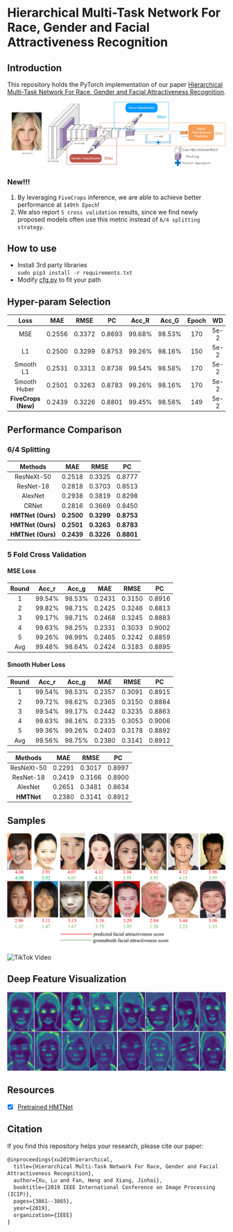 # Hierarchical Multi-Task Network For Race, Gender and Facial Attractiveness Recognition
## Introduction
This repository holds the PyTorch implementation of our paper [Hierarchical Multi-Task Network For Race, Gender and Facial Attractiveness Recognition](https://ieeexplore.ieee.org/abstract/document/8803614).

![HMTNet](./hmt_architecture.png)


### New!!!
1. By leveraging ``FiveCrops`` inference, we are able to achieve better performance at ``149th Epoch``! 
2. We also report ``5 cross validation`` results, since we find newly proposed models often use this metric instead of ``6/4 splitting strategy``.


## How to use
* Install 3rd party libraries   
    ````sudo pip3 install -r requirements.txt````
* Modify [cfg.py](./config/cfg.py) to fit your path


## Hyper-param Selection
| Loss | MAE | RMSE | PC | Acc_R | Acc_G| Epoch | WD |
| :---: | :---: | :---: | :---: | :---: | :---: | :---: | :---: |
| MSE | 0.2556 | 0.3372 | 0.8693 | 99.68% | 98.53% | 170 | 5e-2|
| L1 | 0.2500 | 0.3299 | 0.8753 | 99.26% | 98.16% | 150 | 5e-2|
| Smooth L1 | 0.2531 | 0.3313 | 0.8738 | 99.54% | 98.58% | 170 | 5e-2|
| Smooth Huber | 0.2501 | 0.3263 | 0.8783 | 99.26% | 98.16% | 170 | 5e-2|
| **FiveCrops (New)** | 0.2439 | 0.3226 | 0.8801 | 99.45% | 98.58% | 149 | 5e-2|


## Performance Comparison
### 6/4 Splitting
| Methods | MAE | RMSE | PC |
| :---: | :---: | :---: | :---: |
| ResNeXt-50 | 0.2518 | 0.3325 | 0.8777 |
| ResNet-18 | 0.2818 | 0.3703 | 0.8513 |
| AlexNet | 0.2938 | 0.3819 | 0.8298 |
| CRNet | 0.2816 | 0.3669 | 0.8450 |
| **HMTNet (Ours)** | **0.2500** | **0.3299** | **0.8753** |
| **HMTNet (Ours)** | **0.2501** | **0.3263** | **0.8783** |
| **HMTNet (Ours)** | **0.2439** | **0.3226** | **0.8801** |

### 5 Fold Cross Validation
#### MSE Loss

| Round | Acc_r | Acc_g | MAE | RMSE | PC | 
| :---: | :---: | :---: | :---: | :---: | :---: |
| 1 | 99.54% | 98.53% | 0.2431 | 0.3150 | 0.8916 |
| 2 | 99.82% | 98.71% | 0.2425 | 0.3246 | 0.8813 |
| 3 | 99.17% | 98.71% | 0.2468 | 0.3245 | 0.8883 |
| 4 | 99.63% | 98.25% | 0.2331 | 0.3033 | 0.9002 |
| 5 | 99.26% | 98.99% | 0.2465 | 0.3242 | 0.8859 |
| Avg | 99.48% | 98.64%	| 0.2424 | 0.3183 |	0.8895 |

#### Smooth Huber Loss 

| Round | Acc_r | Acc_g | MAE | RMSE | PC | 
| :---: | :---: | :---: | :---: | :---: | :---: |
| 1 | 99.54% | 98.53% | 0.2357 | 0.3091 | 0.8915 |
| 2 | 99.72% | 98.62% | 0.2365 | 0.3150 | 0.8884 |
| 3 | 99.54% | 99.17% | 0.2442 | 0.3235 | 0.8863 |
| 4 | 99.63% | 98.16% | 0.2335 | 0.3053 | 0.9006 |
| 5 | 99.36% | 99.26% | 0.2403 | 0.3178 | 0.8892 |
| Avg | 99.56% | 98.75% | 0.2380 | 0.3141 | 0.8912 |


| Methods | MAE | RMSE | PC |
| :---: | :---: | :---: | :---: |
| ResNeXt-50 | 0.2291 | 0.3017 | 0.8997 |
| ResNet-18 | 0.2419 | 0.3166 | 0.8900 |
| AlexNet | 0.2651 | 0.3481 | 0.8634 |
| **HMTNet** | 0.2380 | 0.3141 | 0.8912 |


## Samples
![Prediction](./fbp_pred.png)

![TikTok Video](./TikTok.gif)

## Deep Feature Visualization
![Feature Visualization](./feature_vis.png)


## Resources
- [x] [Pretrained HMTNet](https://drive.google.com/file/d/1S11I3LlIpIW0PZusmTz52kETlW4u_ODF/view?usp=sharing)


## Citation
If you find this repository helps your research, please cite our paper:
```
@inproceedings{xu2019hierarchical,
  title={Hierarchical Multi-Task Network For Race, Gender and Facial Attractiveness Recognition},
  author={Xu, Lu and Fan, Heng and Xiang, Jinhai},
  booktitle={2019 IEEE International Conference on Image Processing (ICIP)},
  pages={3861--3865},
  year={2019},
  organization={IEEE}
}
```
